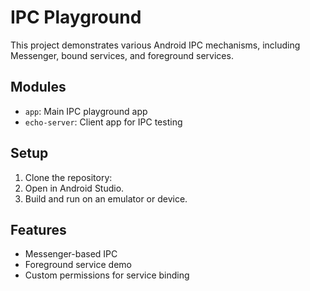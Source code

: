 # IPC Playground

This project demonstrates various Android IPC mechanisms, including Messenger, bound services, and foreground services.

## Modules

- `app`: Main IPC playground app
- `echo-server`: Client app for IPC testing

## Setup

1. Clone the repository:
2. Open in Android Studio.
3. Build and run on an emulator or device.

## Features

- Messenger-based IPC
- Foreground service demo
- Custom permissions for service binding

